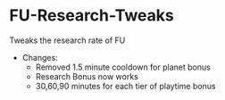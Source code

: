 # FU-Research-Tweaks
Tweaks the research rate of FU

- Changes:
  * Removed 1.5 minute cooldown for planet bonus
  * Research Bonus now works
  * 30,60,90 minutes for each tier of playtime bonus
